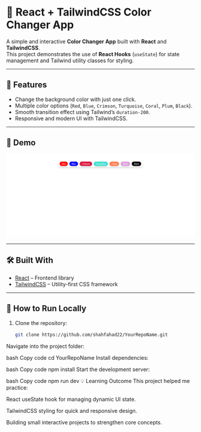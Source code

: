# 🎨 React + TailwindCSS Color Changer App

A simple and interactive **Color Changer App** built with **React** and **TailwindCSS**.  
This project demonstrates the use of **React Hooks** (`useState`) for state management and Tailwind utility classes for styling.  

---

## 🔑 Features
- Change the background color with just one click.
- Multiple color options (`Red`, `Blue`, `Crimson`, `Turquoise`, `Coral`, `Plum`, `Black`).
- Smooth transition effect using Tailwind’s `duration-200`.
- Responsive and modern UI with TailwindCSS.

---

## 🚀 Demo
![App Screenshot](https://github.com/shahfahad22/React-Projects-Collection/blob/98515e61a390509cdecc176c208e1e038c510882/05-Bg%20Changer/src/assets/bg%20changer.png) 

---

## 🛠️ Built With
- [React](https://react.dev/) – Frontend library
- [TailwindCSS](https://tailwindcss.com/) – Utility-first CSS framework

---

## 📂 How to Run Locally

1. Clone the repository:
   ```bash
   git clone https://github.com/shahfahad22/YourRepoName.git
Navigate into the project folder:

bash
Copy code
cd YourRepoName
Install dependencies:

bash
Copy code
npm install
Start the development server:

bash
Copy code
npm run dev
💡 Learning Outcome
This project helped me practice:

React useState hook for managing dynamic UI state.

TailwindCSS styling for quick and responsive design.

Building small interactive projects to strengthen core concepts.
